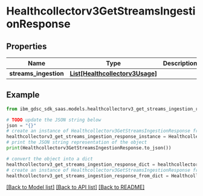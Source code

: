 # Healthcollectorv3GetStreamsIngestionResponse


## Properties

Name | Type | Description | Notes
------------ | ------------- | ------------- | -------------
**streams_ingestion** | [**List[Healthcollectorv3Usage]**](Healthcollectorv3Usage.md) |  | [optional] 

## Example

```python
from ibm_gdsc_sdk_saas.models.healthcollectorv3_get_streams_ingestion_response import Healthcollectorv3GetStreamsIngestionResponse

# TODO update the JSON string below
json = "{}"
# create an instance of Healthcollectorv3GetStreamsIngestionResponse from a JSON string
healthcollectorv3_get_streams_ingestion_response_instance = Healthcollectorv3GetStreamsIngestionResponse.from_json(json)
# print the JSON string representation of the object
print(Healthcollectorv3GetStreamsIngestionResponse.to_json())

# convert the object into a dict
healthcollectorv3_get_streams_ingestion_response_dict = healthcollectorv3_get_streams_ingestion_response_instance.to_dict()
# create an instance of Healthcollectorv3GetStreamsIngestionResponse from a dict
healthcollectorv3_get_streams_ingestion_response_from_dict = Healthcollectorv3GetStreamsIngestionResponse.from_dict(healthcollectorv3_get_streams_ingestion_response_dict)
```
[[Back to Model list]](../README.md#documentation-for-models) [[Back to API list]](../README.md#documentation-for-api-endpoints) [[Back to README]](../README.md)


